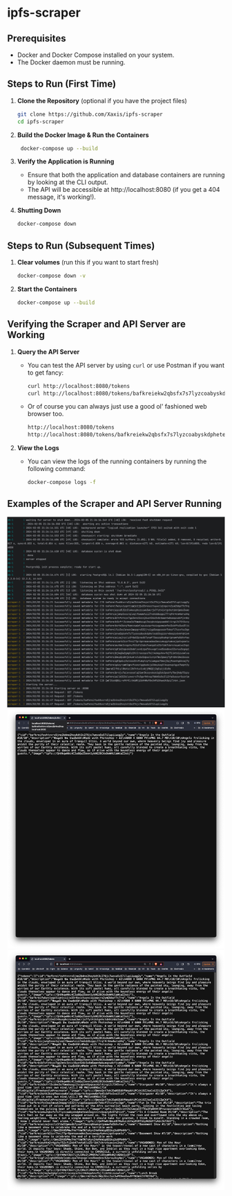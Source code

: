 # ipfs-scraper

## Prerequisites
- Docker and Docker Compose installed on your system.
- The Docker daemon must be running.

## Steps to Run (First Time)

1. **Clone the Repository** (optional if you have the project files)
   ```bash
   git clone https://github.com/Xaxis/ipfs-scraper
   cd ipfs-scraper
   ```
   
2. **Build the Docker Image & Run the Containers**
   ```bash
    docker-compose up --build
    ```
   
3. **Verify the Application is Running**
   - Ensure that both the application and database containers are running by looking at the CLI output.
   - The API will be accessible at http://localhost:8080 (if you get a 404 message, it's working!).

4. **Shutting Down**
   ```bash
   docker-compose down
   ```
   
## Steps to Run (Subsequent Times)

1. **Clear volumes** (run this if you want to start fresh)
   ```bash
   docker-compose down -v
   ```
   
2. **Start the Containers**
   ```bash
   docker-compose up --build
   ```
   
## Verifying the Scraper and API Server are Working

1. **Query the API Server**
    - You can test the API server by using `curl` or use Postman if you want to get fancy:
      ```bash
      curl http://localhost:8080/tokens
      curl http://localhost:8080/tokens/bafkreiekw2qbsfx7s7lyzcoabyskdpheteab3ogzzcrxboqzydv6fqhix4
      ```
    - Or of course you can always just use a good ol' fashioned web browser too.
      ```bash
      http://localhost:8080/tokens
      http://localhost:8080/tokens/bafkreiekw2qbsfx7s7lyzcoabyskdpheteab3ogzzcrxboqzydv6fqhix4
      ```
      
2. **View the Logs**
   - You can view the logs of the running containers by running the following command:
     ```bash
     docker-compose logs -f
     ```
     
## Examples of the Scraper and API Server Running

![Scraper Logs](data/screenshot-2.png)
![Server API 1](data/screenshot-1.png)
![Server API 2](data/screenshot-3.png)
